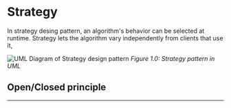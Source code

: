 # Strategy
In strategy desing pattern, an algorithm's behavior can be selected at runtime. Strategy lets the algorithm vary independently from clients that use it,

![UML Diagram of Strategy design pattern]()
*Figure 1.0: Strategy pattern in UML*

## Open/Closed principle

***
